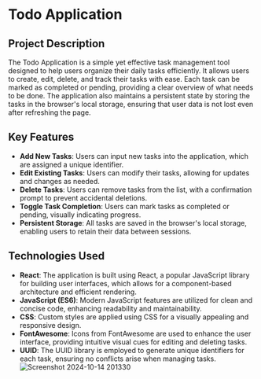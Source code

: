# Todo Application

## Project Description
The Todo Application is a simple yet effective task management tool designed to help users organize their daily tasks efficiently. It allows users to create, edit, delete, and track their tasks with ease. Each task can be marked as completed or pending, providing a clear overview of what needs to be done. The application also maintains a persistent state by storing the tasks in the browser's local storage, ensuring that user data is not lost even after refreshing the page.

## Key Features
- **Add New Tasks**: Users can input new tasks into the application, which are assigned a unique identifier.
- **Edit Existing Tasks**: Users can modify their tasks, allowing for updates and changes as needed.
- **Delete Tasks**: Users can remove tasks from the list, with a confirmation prompt to prevent accidental deletions.
- **Toggle Task Completion**: Users can mark tasks as completed or pending, visually indicating progress.
- **Persistent Storage**: All tasks are saved in the browser's local storage, enabling users to retain their data between sessions.

## Technologies Used
- **React**: The application is built using React, a popular JavaScript library for building user interfaces, which allows for a component-based architecture and efficient rendering.
- **JavaScript (ES6)**: Modern JavaScript features are utilized for clean and concise code, enhancing readability and maintainability.
- **CSS**: Custom styles are applied using CSS for a visually appealing and responsive design.
- **FontAwesome**: Icons from FontAwesome are used to enhance the user interface, providing intuitive visual cues for editing and deleting tasks.
- **UUID**: The UUID library is employed to generate unique identifiers for each task, ensuring no conflicts arise when managing tasks.
![Screenshot 2024-10-14 201330](https://github.com/user-attachments/assets/a1411a4a-7123-41f5-86e8-d4e6bfae0a0e)

